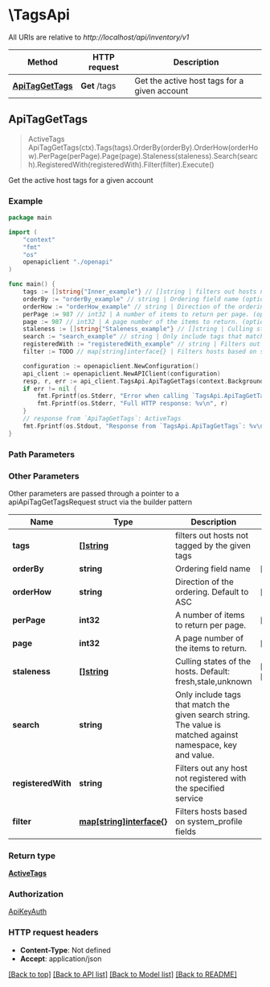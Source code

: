 # \TagsApi

All URIs are relative to *http://localhost/api/inventory/v1*

Method | HTTP request | Description
------------- | ------------- | -------------
[**ApiTagGetTags**](TagsApi.md#ApiTagGetTags) | **Get** /tags | Get the active host tags for a given account



## ApiTagGetTags

> ActiveTags ApiTagGetTags(ctx).Tags(tags).OrderBy(orderBy).OrderHow(orderHow).PerPage(perPage).Page(page).Staleness(staleness).Search(search).RegisteredWith(registeredWith).Filter(filter).Execute()

Get the active host tags for a given account



### Example

```go
package main

import (
    "context"
    "fmt"
    "os"
    openapiclient "./openapi"
)

func main() {
    tags := []string{"Inner_example"} // []string | filters out hosts not tagged by the given tags (optional)
    orderBy := "orderBy_example" // string | Ordering field name (optional) (default to "tag")
    orderHow := "orderHow_example" // string | Direction of the ordering. Default to ASC (optional) (default to "ASC")
    perPage := 987 // int32 | A number of items to return per page. (optional) (default to 50)
    page := 987 // int32 | A page number of the items to return. (optional) (default to 1)
    staleness := []string{"Staleness_example"} // []string | Culling states of the hosts. Default: fresh,stale,unknown (optional) (default to ["fresh","stale","unknown"])
    search := "search_example" // string | Only include tags that match the given search string. The value is matched against namespace, key and value. (optional)
    registeredWith := "registeredWith_example" // string | Filters out any host not registered with the specified service (optional)
    filter := TODO // map[string]interface{} | Filters hosts based on system_profile fields (optional)

    configuration := openapiclient.NewConfiguration()
    api_client := openapiclient.NewAPIClient(configuration)
    resp, r, err := api_client.TagsApi.ApiTagGetTags(context.Background(), ).Tags(tags).OrderBy(orderBy).OrderHow(orderHow).PerPage(perPage).Page(page).Staleness(staleness).Search(search).RegisteredWith(registeredWith).Filter(filter).Execute()
    if err != nil {
        fmt.Fprintf(os.Stderr, "Error when calling `TagsApi.ApiTagGetTags``: %v\n", err)
        fmt.Fprintf(os.Stderr, "Full HTTP response: %v\n", r)
    }
    // response from `ApiTagGetTags`: ActiveTags
    fmt.Fprintf(os.Stdout, "Response from `TagsApi.ApiTagGetTags`: %v\n", resp)
}
```

### Path Parameters



### Other Parameters

Other parameters are passed through a pointer to a apiApiTagGetTagsRequest struct via the builder pattern


Name | Type | Description  | Notes
------------- | ------------- | ------------- | -------------
 **tags** | [**[]string**](string.md) | filters out hosts not tagged by the given tags | 
 **orderBy** | **string** | Ordering field name | [default to &quot;tag&quot;]
 **orderHow** | **string** | Direction of the ordering. Default to ASC | [default to &quot;ASC&quot;]
 **perPage** | **int32** | A number of items to return per page. | [default to 50]
 **page** | **int32** | A page number of the items to return. | [default to 1]
 **staleness** | [**[]string**](string.md) | Culling states of the hosts. Default: fresh,stale,unknown | [default to [&quot;fresh&quot;,&quot;stale&quot;,&quot;unknown&quot;]]
 **search** | **string** | Only include tags that match the given search string. The value is matched against namespace, key and value. | 
 **registeredWith** | **string** | Filters out any host not registered with the specified service | 
 **filter** | [**map[string]interface{}**](.md) | Filters hosts based on system_profile fields | 

### Return type

[**ActiveTags**](ActiveTags.md)

### Authorization

[ApiKeyAuth](../README.md#ApiKeyAuth)

### HTTP request headers

- **Content-Type**: Not defined
- **Accept**: application/json

[[Back to top]](#) [[Back to API list]](../README.md#documentation-for-api-endpoints)
[[Back to Model list]](../README.md#documentation-for-models)
[[Back to README]](../README.md)

